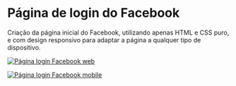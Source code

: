 # **Página de login do Facebook**

Criação da página inicial do Facebook, utilizando apenas HTML e CSS puro, e com design responsivo para adaptar a página a qualquer tipo de dispositivo.

[![Página login Facebook web](https://i.imgur.com/iMOmkaE.png "Página login Facebook web")](https://i.imgur.com/iMOmkaE.png "Página login Facebook web")

[![Página login Facebook mobile](https://i.imgur.com/wGXySys.png "Página login Facebook mobile") ](https://i.imgur.com/wGXySys.png "Página login Facebook mobile")

